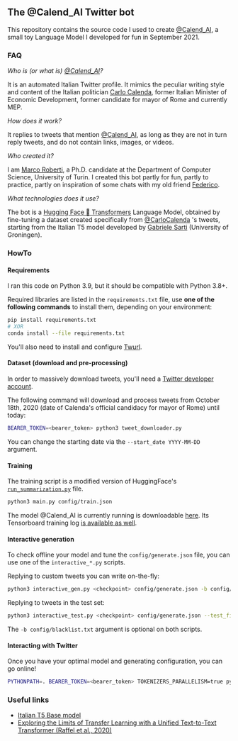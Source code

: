 ## The @Calend_AI Twitter bot
This repository contains the source code I used to create [@Calend_AI](https://twitter.com/Calend_AI), a small toy Language Model I developed for fun in September 2021.

### FAQ
*Who is (or what is) [@Calend_AI](https://twitter.com/Calend_AI)?*

It is an automated Italian Twitter profile. It mimics the peculiar writing style and content of the Italian politician [Carlo Calenda](https://en.wikipedia.org/wiki/Carlo_Calenda), former Italian Minister of Economic Development, former candidate for mayor of Rome and currently MEP.

*How does it work?*

It replies to tweets that mention [@Calend_AI](https://twitter.com/Calend_AI), as long as they are not in turn reply tweets, and do not contain links, images, or videos.

*Who created it?*

I am [Marco Roberti](https://marcoroberti.com), a Ph.D. candidate at the Department of Computer Science, University of Turin. I created this bot partly for fun, partly to practice, partly on inspiration of some chats with my old friend [Federico](https://federicojose.com/).

*What technologies does it use?*

The bot is a [Hugging Face 🤗 Transformers](https://huggingface.co/docs/transformers/index) Language Model, obtained by fine-tuning a dataset created specifically from [@CarloCalenda](https://twitter.com/CarloCalenda) 's tweets, starting from the Italian T5 model developed by [Gabriele Sarti](https://gsarti.com/) (University of Groningen).

### HowTo

#### Requirements
I ran this code on Python 3.9, but it should be compatible with Python 3.8+.

Required libraries are listed in the `requirements.txt` file, use **one of the following commands** to install them, depending on your environment:
```bash
pip install requirements.txt
# XOR
conda install --file requirements.txt
```

You'll also need to install and configure [Twurl](https://github.com/twitter/twurl).

#### Dataset (download and pre-processing)
In order to massively download tweets, you'll need a [Twitter developer account](https://developer.twitter.com/en/docs/twitter-api/getting-started/getting-access-to-the-twitter-api).

The following command will download and process tweets from October 18th, 2020 (date of Calenda's official candidacy for mayor of Rome) until today:
```bash
BEARER_TOKEN=<bearer_token> python3 tweet_downloader.py
```
You can change the starting date via the `--start_date YYYY-MM-DD` argument. 

#### Training
The training script is a modified version of HuggingFace's [`run_summarization.py`](https://github.com/huggingface/transformers/blob/v4.9.1/examples/pytorch/summarization/run_summarization.py) file.
```bash
python3 main.py config/train.json
```
The model @Calend_AI is currently running is downloadable [here](https://marcoroberti.cloudtb.online/calend_ai.zip). Its Tensorboard training log [is available as well](https://tensorboard.dev/experiment/xWNfja3RQcqA19pJkGVcxg/#scalars&_smoothingWeight=0).

#### Interactive generation
To check offline your model and tune the `config/generate.json` file, you can use one of the `interactive_*.py` scripts.

Replying to custom tweets you can write on-the-fly:
```bash
python3 interactive_gen.py <checkpoint> config/generate.json -b config/blacklist.txt
```

Replying to tweets in the test set:
```bash
python3 interactive_test.py <checkpoint> config/generate.json --test_file data/test.json -b config/blacklist.txt
```

The `-b config/blacklist.txt` argument is optional on both scripts.

#### Interacting with Twitter
Once you have your optimal model and generating configuration, you can go online!
```bash
PYTHONPATH=. BEARER_TOKEN=<bearer_token> TOKENIZERS_PARALLELISM=true python3 bot/server.py <checkpoint> config/generate.json -b config/blacklist.txt
```

### Useful links
* [Italian T5 Base model](https://huggingface.co/gsarti/it5-base)
* [Exploring the Limits of Transfer Learning with a Unified Text-to-Text Transformer (Raffel et al., 2020)](https://arxiv.org/pdf/1910.10683.pdf)

